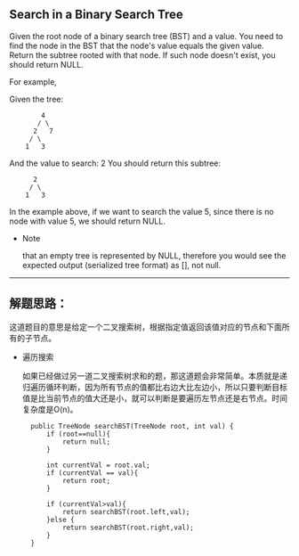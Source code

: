 ## Search in a Binary Search Tree

Given the root node of a binary search tree (BST) and a value. You need to find the node in the BST that the node's value equals the given value. Return the subtree rooted with that node. If such node doesn't exist, you should return NULL.

For example, 

Given the tree:
```
        4
       / \
      2   7
     / \
    1   3
```

And the value to search: 2
You should return this subtree:
```
      2     
     / \   
    1   3
```
In the example above, if we want to search the value 5, since there is no node with value 5, we should return NULL.

- Note 
  
  that an empty tree is represented by NULL, therefore you would see the expected output (serialized tree format) as [], not null.

---

## 解题思路：
这道题目的意思是给定一个二叉搜索树，根据指定值返回该值对应的节点和下面所有的子节点。

- 遍历搜索

  如果已经做过另一道二叉搜索树求和的题，那这道题会非常简单。本质就是递归遍历循环判断，因为所有节点的值都比右边大比左边小，所以只要判断目标值是比当前节点的值大还是小，就可以判断是要遍历左节点还是右节点。时间复杂度是O(n)。

  ```
    public TreeNode searchBST(TreeNode root, int val) {
        if (root==null){
            return null;
        }

        int currentVal = root.val;
        if (currentVal == val){
            return root;
        }

        if (currentVal>val){
            return searchBST(root.left,val);
        }else {
            return searchBST(root.right,val);
        }
    }
  ```